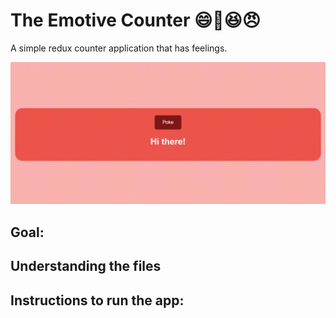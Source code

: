 # The Emotive Counter 😄🙁😆😠
A simple redux counter application that has feelings.

![App Demo](/readme-assets/emotive-counter.gif)

## Goal:

## Understanding the files 


## Instructions to run the app:

